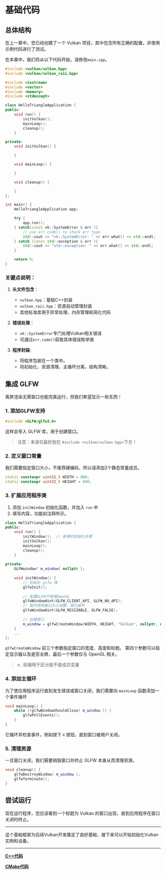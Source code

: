 # **基础代码**

## **总体结构**
在上一章中，您已经创建了一个 Vulkan 项目，其中包含所有正确的配置，并使用示例代码进行了测试。

在本章中，我们将从以下代码开始，请修改`main.cpp`。

```cpp
#include <vulkan/vulkan.hpp>
#include <vulkan/vulkan_raii.hpp>

#include <iostream>
#include <vector>
#include <memory>
#include <stdexcept>

class HelloTriangleApplication {
public:
    void run() {
        initVulkan();
        mainLoop();
        cleanup();
    }

private:
    void initVulkan() {

    }

    void mainLoop() {

    }

    void cleanup() {

    }
};

int main() {
    HelloTriangleApplication app;

    try {
        app.run();
    } catch(const vk::SystemError & err ){
        // use err.code() to check err type
        std::cout << "vk::SystemError: " << err.what() << std::endl;
    } catch (const std::exception & err ){
        std::cout << "std::exception: " << err.what() << std::endl;
    }

    return 0;
}
```

### 关键点说明：
1. **头文件包含**：
    - `vulkan.hpp`：基础C++封装
    - `vulkan_raii.hpp`：资源自动管理封装
    - 其他标准库用于异常处理、内存管理和简化代码

2. **错误处理**：
    - `vk::SystemError`专门处理Vulkan相关错误
    - 可通过`err.code()`获取具体错误枚举值

3. **程序封装**:
    - 将程序包装在一个类中。
    - 将初始化、资源清理、主循环分离，结构清晰。


## **集成 GLFW**
离屏渲染无需窗口也能完美运行，但我们希望显示一些东西！

### 1. 添加GLFW支持
```cpp
#include <GLFW/glfw3.h>
```
这样会导入 GLFW 库，用于创建窗口。

> 注意：本语句最好放在 `#include <vulkan/vulkan.hpp>`下方！

### 2. 定义窗口常量

我们需要指定窗口大小，不推荐硬编码，所以请添加2个静态常量成员。

```cpp
static constexpr uint32_t WIDTH = 800;
static constexpr uint32_t HEIGHT = 600;
```

### 3. 扩展应用程序类

1. 添加 `initWindow` 初始化函数，并加入 `run` 中
2. 填写内容，功能如注释所示。

```cpp
class HelloTriangleApplication {
public:
    void run() {
        initWindow();  // 新增的初始化步骤
        initVulkan();
        mainLoop();
        cleanup();
    }
    
private:
    GLFWwindow* m_window{ nullptr };
    
    void initWindow() {
        // 初始化 glfw 库
        glfwInit();
        
        // 配置GLFW不使用OpenGL
        glfwWindowHint(GLFW_CLIENT_API, GLFW_NO_API);
        // 暂时禁用窗口大小调整，简化操作
        glfwWindowHint(GLFW_RESIZABLE, GLFW_FALSE);
        
        // 创建窗口
        m_window = glfwCreateWindow(WIDTH, HEIGHT, "Vulkan", nullptr, nullptr);
    }
    ...
};
```

`glfwCreateWindow` 前三个参数指定窗口的宽度、高度和标题。
第四个参数可以指定显示器以及是否全屏，最后一个参数仅与 OpenGL 相关。

> `m_` 前缀用于区分是不是成员变量

### 4. 添加主循环

为了使应用程序运行直到发生错误或窗口关闭，我们需要向 `mainLoop` 函数添加一个事件循环
```cpp
void mainLoop() {
    while (!glfwWindowShouldClose( m_window )) {
        glfwPollEvents();
    }
}
```
它循环并检查事件，例如按下 `X` 按钮，直到窗口被用户关闭。

### 5. 清理资源
一旦窗口关闭，我们需要销毁窗口并终止 GLFW 本身从而清理资源。

```cpp
void cleanup() {
    glfwDestroyWindow( m_window );
    glfwTerminate();
}
```

## **尝试运行**

现在运行程序，您应该看到一个标题为 Vulkan 的窗口出现，直到应用程序在窗口关闭时终止。

---

这个基础框架为后续Vulkan开发奠定了良好基础，接下来可以开始初始化Vulkan实例和设备。

---

**[C++代码](../codes/0100_base/main.cpp)**

**[CMake代码](../codes/0100_base/CMakeLists.txt)**

